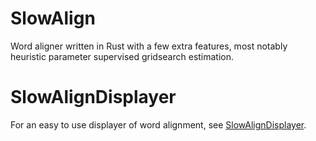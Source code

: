 # SlowAlign

Word aligner written in Rust with a few extra features, most notably heuristic parameter supervised gridsearch estimation.


# SlowAlignDisplayer

For an easy to use displayer of word alignment, see [SlowAlignDisplayer](https://github.com/zouharvi/SlowAlignDisplayer).
